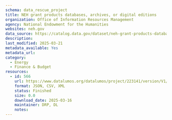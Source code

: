 ```yaml
---
schema: data_rescue_project 
title: NEH grant products databases, archives, or digital editions
organization: Office of Information Resources Management
agency: National Endowment for the Humanities
websites: neh.gov
data_source: https://catalog.data.gov/dataset/neh-grant-products-databases-archives-or-digital-editions
description: 
last_modified: 2025-03-21
metadata_available: Yes
metadata_url: 
category:
  - Energy 
  - Finance & Budget 
resources:
  - id: 566
    url: https://www.datalumos.org/datalumos/project/223141/version/V1/view
    format: JSON, CSV, XML
    status: Finished
    size: 0.0
    download_date: 2025-03-16
    maintainer: DRP, DL
    notes: 
---
```

